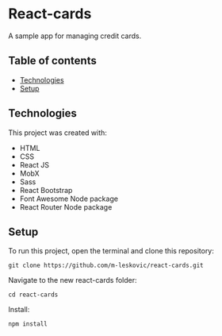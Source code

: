 # React-cards

A sample app for managing credit cards.

## Table of contents
* [Technologies](#technologies)
* [Setup](#setup)

## Technologies

This project was created with:

* HTML
* CSS
* React JS
* MobX
* Sass
* React Bootstrap
* Font Awesome Node package
* React Router Node package

## Setup

To run this project, open the terminal and clone this repository:

`git clone https://github.com/m-leskovic/react-cards.git`
  
Navigate to the new react-cards folder:

`cd react-cards`

Install:

`npm install`

